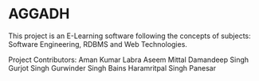 AGGADH
======

This project is an E-Learning software following the concepts of subjects: 
Software Engineering, RDBMS and Web Technologies.

Project Contributors:
Aman Kumar Labra
Aseem Mittal
Damandeep Singh
Gurjot Singh
Gurwinder Singh Bains
Haramritpal Singh Panesar

